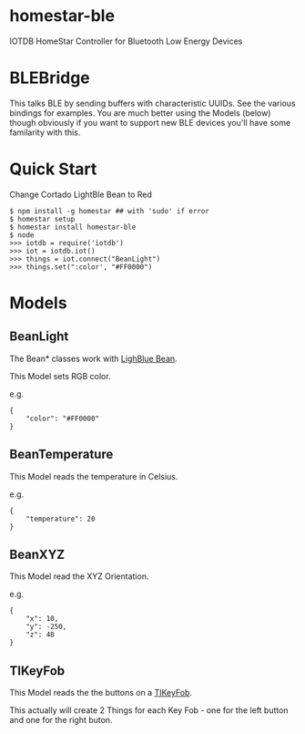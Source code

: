# homestar-ble
IOTDB HomeStar Controller for Bluetooth Low Energy Devices

# BLEBridge

This talks BLE by sending buffers with characteristic UUIDs.
See the various bindings for examples.
You are much better using the Models (below) though obviously
if you want to support new BLE devices you'll have some
familarity with this.

# Quick Start

Change Cortado LightBle Bean to Red

	$ npm install -g homestar ## with 'sudo' if error
	$ homestar setup
	$ homestar install homestar-ble
	$ node
	>>> iotdb = require('iotdb')
	>>> iot = iotdb.iot()
	>>> things = iot.connect("BeanLight")
	>>> things.set(":color', "#FF0000")

# Models

## BeanLight

The Bean\* classes work with 
[LighBlue Bean](https://punchthrough.com/bean/).

This Model sets RGB color.

e.g.

    {
        "color": "#FF0000"
    }

## BeanTemperature

This Model reads the temperature in Celsius.

e.g.

    {
        "temperature": 20
    }

## BeanXYZ

This Model read the XYZ Orientation.

e.g.

    {
        "x": 10,
        "y": -250,
        "z": 48
    }

## TIKeyFob

This Model reads the the buttons on a 
[TIKeyFob](http://processors.wiki.ti.com/index.php/Category:KeyFobDemo).

This actually will create 2 Things for each Key Fob - one
for the left button and one for the right buton.
